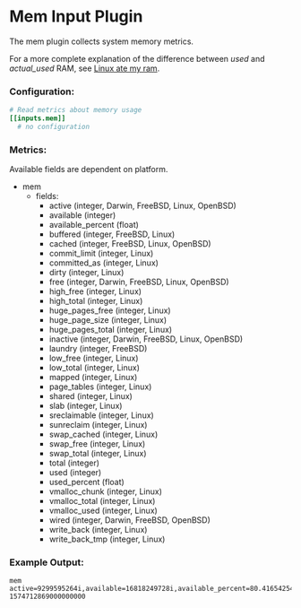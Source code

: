 # Mem Input Plugin

The mem plugin collects system memory metrics.

For a more complete explanation of the difference between *used* and
*actual_used* RAM, see [Linux ate my ram](http://www.linuxatemyram.com/).

### Configuration:
```toml
# Read metrics about memory usage
[[inputs.mem]]
  # no configuration
```

### Metrics:

Available fields are dependent on platform.

- mem
  - fields:
    - active (integer, Darwin, FreeBSD, Linux, OpenBSD)
    - available (integer)
    - available_percent (float)
    - buffered (integer, FreeBSD, Linux)
    - cached (integer, FreeBSD, Linux, OpenBSD)
    - commit_limit (integer, Linux)
    - committed_as (integer, Linux)
    - dirty (integer, Linux)
    - free (integer, Darwin, FreeBSD, Linux, OpenBSD)
    - high_free (integer, Linux)
    - high_total (integer, Linux)
    - huge_pages_free (integer, Linux)
    - huge_page_size (integer, Linux)
    - huge_pages_total (integer, Linux)
    - inactive (integer, Darwin, FreeBSD, Linux, OpenBSD)
    - laundry (integer, FreeBSD)
    - low_free (integer, Linux)
    - low_total (integer, Linux)
    - mapped (integer, Linux)
    - page_tables (integer, Linux)
    - shared (integer, Linux)
    - slab (integer, Linux)
    - sreclaimable (integer, Linux)
    - sunreclaim (integer, Linux)
    - swap_cached (integer, Linux)
    - swap_free (integer, Linux)
    - swap_total (integer, Linux)
    - total (integer)
    - used (integer)
    - used_percent (float)
    - vmalloc_chunk (integer, Linux)
    - vmalloc_total (integer, Linux)
    - vmalloc_used (integer, Linux)
    - wired (integer, Darwin, FreeBSD, OpenBSD)
    - write_back (integer, Linux)
    - write_back_tmp (integer, Linux)

### Example Output:
```
mem active=9299595264i,available=16818249728i,available_percent=80.41654254645131,buffered=2383761408i,cached=13316689920i,commit_limit=14751920128i,committed_as=11781156864i,dirty=122880i,free=1877688320i,high_free=0i,high_total=0i,huge_page_size=2097152i,huge_pages_free=0i,huge_pages_total=0i,inactive=7549939712i,low_free=0i,low_total=0i,mapped=416763904i,page_tables=19787776i,shared=670679040i,slab=2081071104i,sreclaimable=1923395584i,sunreclaim=157675520i,swap_cached=1302528i,swap_free=4286128128i,swap_total=4294963200i,total=20913917952i,used=3335778304i,used_percent=15.95004011996231,vmalloc_chunk=0i,vmalloc_total=35184372087808i,vmalloc_used=0i,wired=0i,write_back=0i,write_back_tmp=0i 1574712869000000000
```
